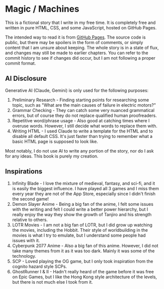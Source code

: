 # Magic / Machines

This is a fictional story that I write in my free time. It is completely free and written in pure HTML, CSS, and some JavaScript, hosted on GitHub Pages.

The intended way to read it is from [GitHub Pages](https://manglemix.github.io/MagicXMachines/). The source code is public, but there may be spoilers
in the form of comments, or simply content that I am unsure about keeping. The whole story is in a state of flux, and changes may still be made to earlier
chapters. You can refer to the commit history to see if changes did occur, but I am not following a proper commit format.

## AI Disclosure

Generative AI (Claude, Gemini) is only used for the following purposes:

1. Preliminary Research - Finding starting points for researching some topic, such as "What are the main causes of failure in electric motors?"
2. Grammar Checking - They can catch some very nuanced grammatical errors, but of course they do not replace qualified human proofreaders.
3. Repetitive word/phrase usage - Also good at catching times where I overuse words. However, I still decide what words to replace them with.
4. Writing HTML - I used Claude to write a template for the HTML and to disable all default CSS. It's just faster than trying to remember what a basic HTML page is supposed to look like.

Most notably, I do not use AI to write any portion of the story, nor do I ask for any ideas. This book is purely my creation.

## Inspirations

1. Infinity Blade - I love the mixture of medieval, fantasy, and sci-fi, and it is easily the biggest influence. I have played all 3 games and I miss them every year they are not of the App Store, especially since I didn't finish the second game!
2. Demon Slayer Anime - Being a big fan of the anime, I felt some issues with the writing and felt I could write a better power hierarchy, but I really enjoy the way they show the growth of Tanjiro and his strength relative to others.
3. LOTR Movies - I am not a big fan of LOTR, but I did grow up watching the movies, including the Hobbit. Their style of worldbuilding in the movies is what I try to emulate, but I understand some people had issues with it.
4. Cyberpunk 2077 Anime - Also a big fan of this anime. However, I did not take many themes from it as it was too dark. Mainly it was some of the technology.
5. SCP - Loved playing the OG game, but I only took inspiration from the cognito hazard style SCPs.
6. GhostRunner I & II - Hadn't really heard of the game before it was free on Epic Games, but I like the Hong Kong style architecture of the levels, but there is not much else I took from it.
